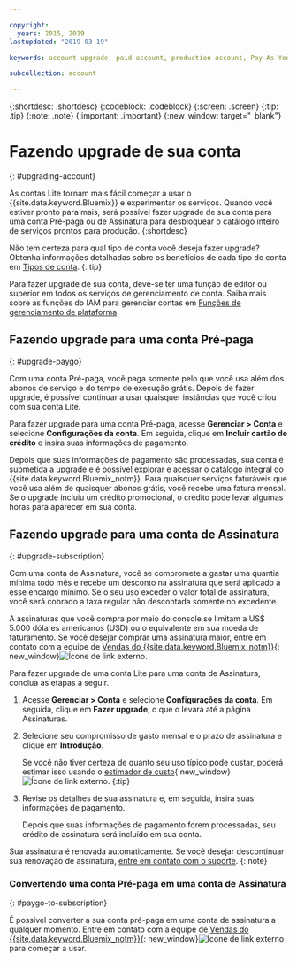 ```yaml
---

copyright:
  years: 2015, 2019
lastupdated: "2019-03-19"

keywords: account upgrade, paid account, production account, Pay-As-You-Go, Subscription

subcollection: account

---
```


{:shortdesc: .shortdesc}
{:codeblock: .codeblock}
{:screen: .screen}
{:tip: .tip}
{:note: .note}
{:important: .important}
{:new_window: target="_blank"}

# Fazendo upgrade de sua conta
{: #upgrading-account}

As contas Lite tornam mais fácil começar a usar o {{site.data.keyword.Bluemix}} e experimentar os serviços. Quando você estiver pronto para mais, será possível fazer upgrade de sua conta para uma conta Pré-paga ou de Assinatura para desbloquear o catálogo inteiro de serviços prontos para produção.
{:shortdesc}

Não tem certeza para qual tipo de conta você deseja fazer upgrade? Obtenha informações detalhadas sobre os benefícios de cada tipo de conta em [Tipos de conta](/docs/account?topic=account-accounts).
{: tip}

Para fazer upgrade de sua conta, deve-se ter uma função de editor ou superior em todos os serviços de gerenciamento de conta. Saiba mais sobre as funções do IAM para gerenciar contas em [Funções de gerenciamento de plataforma](/docs/iam?topic=iam-userroles#platformroles).

## Fazendo upgrade para uma conta Pré-paga
{: #upgrade-paygo}

Com uma conta Pré-paga, você paga somente pelo que você usa além dos abonos de serviço e do tempo de execução grátis. Depois de fazer upgrade, é possível continuar a usar quaisquer instâncias que você criou com sua conta Lite.

Para fazer upgrade para uma conta Pré-paga, acesse **Gerenciar > Conta** e selecione **Configurações da conta**. Em seguida, clique em **Incluir cartão de crédito** e insira suas informações de pagamento.

Depois que suas informações de pagamento são processadas, sua conta é submetida a upgrade e é possível explorar e acessar o catálogo integral do {{site.data.keyword.Bluemix_notm}}. Para quaisquer serviços faturáveis que você usa além de quaisquer abonos grátis, você recebe uma fatura mensal. Se o upgrade incluiu um crédito promocional, o crédito pode levar algumas horas para aparecer em sua conta.

## Fazendo upgrade para uma conta de Assinatura
{: #upgrade-subscription}

Com uma conta de Assinatura, você se compromete a gastar uma quantia mínima todo mês e recebe um desconto na assinatura que será aplicado a esse encargo mínimo. Se o seu uso exceder o valor total de assinatura, você será cobrado a taxa regular não descontada somente no excedente.

A assinaturas que você compra por meio do console se limitam a US$ 5.000 dólares americanos (USD) ou o equivalente em sua moeda de faturamento. Se você desejar comprar uma assinatura maior, entre em contato com a equipe de [Vendas do {{site.data.keyword.Bluemix_notm}}](https://www.ibm.com/cloud-computing/bluemix/contact-us){: new_window}![Ícone de link externo](../icons/launch-glyph.svg).

Para fazer upgrade de uma conta Lite para uma conta de Assinatura, conclua as etapas a seguir.
1. Acesse **Gerenciar > Conta** e selecione **Configurações da conta**. Em seguida, clique em **Fazer upgrade**, o que o levará até a página Assinaturas.
1. Selecione seu compromisso de gasto mensal e o prazo de assinatura e clique em **Introdução**.

   Se você não tiver certeza de quanto seu uso típico pode custar, poderá estimar isso usando o [estimador de custo](/estimator/review){:new_window}![Ícone de link externo](../icons/launch-glyph.svg "Ícone de link externo").
   {:tip}
1. Revise os detalhes de sua assinatura e, em seguida, insira suas informações de pagamento.

   Depois que suas informações de pagamento forem processadas, seu crédito de assinatura será incluído em sua conta.

Sua assinatura é renovada automaticamente. Se você desejar descontinuar sua renovação de assinatura, [entre em contato com o suporte](/unifiedsupport/supportcenter).
{: note}

### Convertendo uma conta Pré-paga em uma conta de Assinatura
{: #paygo-to-subscription}

É possível converter a sua conta pré-paga em uma conta de assinatura a qualquer momento. Entre em contato com a equipe de [Vendas do {{site.data.keyword.Bluemix_notm}}](https://www.ibm.com/cloud-computing/bluemix/contact-us){: new_window}![Ícone de link externo](../icons/launch-glyph.svg) para começar a usar.
